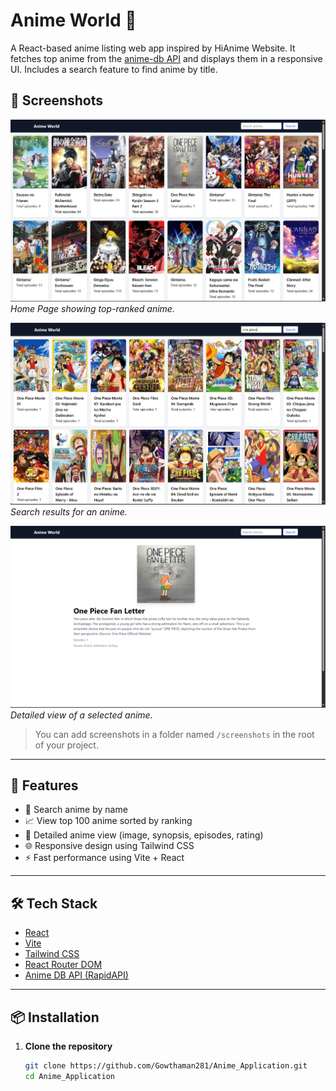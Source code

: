 # Anime World 🎥

A React-based anime listing web app inspired by HiAnime Website. It fetches top anime from the [anime-db API](https://rapidapi.com/ericwynne/api/anime-db/) and displays them in a responsive UI. Includes a search feature to find anime by title.

## 📸 Screenshots

![Home Page](./src//screenshots/home.png)
*Home Page showing top-ranked anime.*

![Search Results](./src/screenshots/search.png)
*Search results for an anime.*

![Anime Details](./src/screenshots/details.png)
*Detailed view of a selected anime.*

> You can add screenshots in a folder named `/screenshots` in the root of your project.

---

## 🚀 Features

- 🔎 Search anime by name
- 📈 View top 100 anime sorted by ranking
- 📄 Detailed anime view (image, synopsis, episodes, rating)
- 🌐 Responsive design using Tailwind CSS
- ⚡ Fast performance using Vite + React

---

## 🛠 Tech Stack

- [React](https://reactjs.org/)
- [Vite](https://vitejs.dev/)
- [Tailwind CSS](https://tailwindcss.com/)
- [React Router DOM](https://reactrouter.com/)
- [Anime DB API (RapidAPI)](https://rapidapi.com/ericwynne/api/anime-db/)

---

## 📦 Installation

1. **Clone the repository**
   ```bash
   git clone https://github.com/Gowthaman281/Anime_Application.git
   cd Anime_Application

